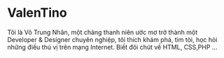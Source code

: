 # ValenTino
Tôi là Võ Trung Nhân, một chàng thanh niên ước mơ trở thành một Developer &amp; Designer chuyên nghiệp, tôi thích khám phá, tìm tòi, học hỏi những điều thú vị trên mạng Internet. Biết đôi chút về HTML, CSS,PHP ...
